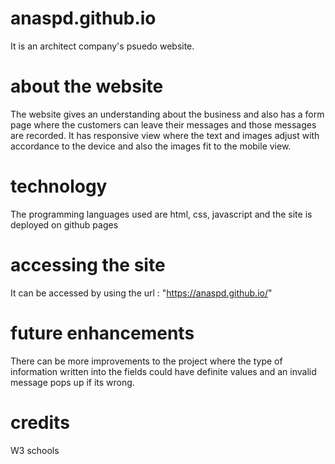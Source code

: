 # anaspd.github.io
It is an architect company's psuedo website.

# about the website
The website gives an understanding about the business and also has a form page where the customers can leave their messages 
and those messages are recorded. It has responsive view where the text and images adjust with accordance to the device and also 
the images fit to the mobile view.

# technology
The programming languages used are html, css, javascript and the site is deployed on github pages 

# accessing the site
It can be accessed by using the url : "https://anaspd.github.io/"

# future enhancements 
There can be more improvements to the project where the type of information written into 
the fields could have definite values and an invalid message pops up if its wrong.

# credits 
W3 schools
